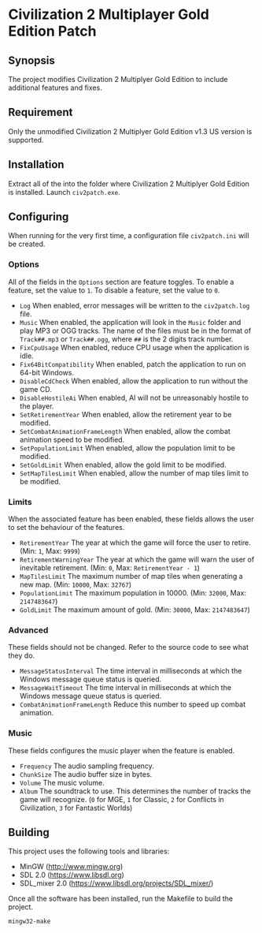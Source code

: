 # Civilization 2 Multiplayer Gold Edition Patch

## Synopsis

The project modifies Civilization 2 Multiplyer Gold Edition to include additional features and fixes.

## Requirement

Only the unmodified Civilization 2 Multiplyer Gold Edition v1.3 US version is supported.

## Installation

Extract all of the into the folder where Civilization 2 Multiplyer Gold Edition is installed. Launch `civ2patch.exe`.

## Configuring

When running for the very first time, a configuration file `civ2patch.ini` will be created.

### Options

All of the fields in the `Options` section are feature toggles. To enable a feature, set the value to `1`. To disable a feature, set the value to `0`.

* `Log` When enabled, error messages will be written to the `civ2patch.log` file.
* `Music` When enabled, the application will look in the `Music` folder and play MP3 or OGG tracks. The name of the files must be in the format of `Track##.mp3` or `Track##.ogg`, where `##` is the 2 digits track number.
* `FixCpuUsage` When enabled, reduce CPU usage when the application is idle.
* `Fix64BitCompatibility` When enabled, patch the application to run on 64-bit Windows.
* `DisableCdCheck` When enabled, allow the application to run without the game CD.
* `DisableHostileAi` When enabled, AI will not be unreasonably hostile to the player.
* `SetRetirementYear` When enabled, allow the retirement year to be modified.
* `SetCombatAnimationFrameLength` When enabled, allow the combat animation speed to be modified.
* `SetPopulationLimit` When enabled, allow the population limit to be modified.
* `SetGoldLimit` When enabled, allow the gold limit to be modified.
* `SetMapTilesLimit` When enabled, allow the number of map tiles limit to be modified.

### Limits

When the associated feature has been enabled, these fields allows the user to set the behaviour of the features.

* `RetirementYear` The year at which the game will force the user to retire. (Min: `1`, Max: `9999`)
* `RetirementWarningYear` The year at which the game will warn the user of inevitable retirement. (Min: `0`, Max: `RetirementYear - 1`)
* `MapTilesLimit` The maximum number of map tiles when generating a new map. (Min: `10000`, Max: `32767`)
* `PopulationLimit` The maximum population in 10000. (Min: `32000`, Max: `2147483647`)
* `GoldLimit` The maximum amount of gold. (Min: `30000`, Max: `2147483647`)

### Advanced

These fields should not be changed. Refer to the source code to see what they do.

* `MessageStatusInterval` The time interval in milliseconds at which the Windows message queue status is queried.
* `MessageWaitTimeout` The time interval in milliseconds at which the Windows message queue status is queried.
* `CombatAnimationFrameLength` Reduce this number to speed up combat animation.

### Music

These fields configures the music player when the feature is enabled.

* `Frequency` The audio sampling frequency.
* `ChunkSize` The audio buffer size in bytes.
* `Volume` The music volume.
* `Album` The soundtrack to use. This determines the number of tracks the game will recognize. (`0` for MGE, `1` for Classic, `2` for Conflicts in Civilization, `3` for Fantastic Worlds)

## Building

This project uses the following tools and libraries:

* MinGW (http://www.mingw.org)
* SDL 2.0 (https://www.libsdl.org)
* SDL_mixer 2.0 (https://www.libsdl.org/projects/SDL_mixer/)

Once all the software has been installed, run the Makefile to build the project.

`mingw32-make`
